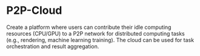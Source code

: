 # P2P-Cloud
Create a platform where users can contribute their idle computing resources (CPU/GPU) to a P2P network for distributed computing tasks (e.g., rendering, machine learning training). The cloud can be used for task orchestration and result aggregation.
